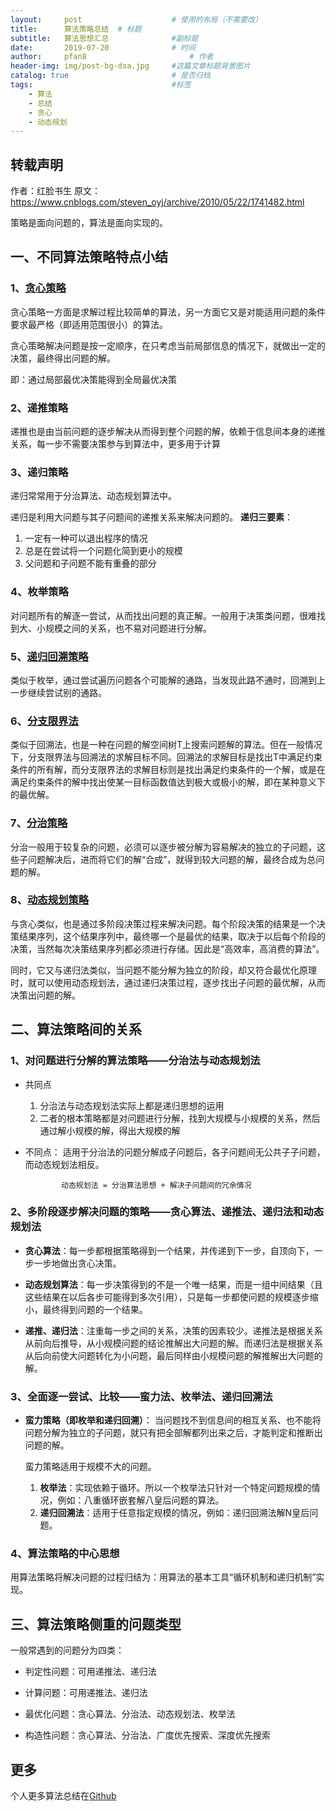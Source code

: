 ```yaml
---
layout:     post   				    # 使用的布局（不需要改）
title:      算法策略总结	# 标题 
subtitle:   算法思想汇总				#副标题
date:       2019-07-20 				# 时间
author:     pfan8 						# 作者
header-img: img/post-bg-dsa.jpg 	#这篇文章标题背景图片
catalog: true 						# 是否归档
tags:								#标签
    - 算法
    - 总结
    - 贪心
    - 动态规划
---
```


## 转载声明
作者：红脸书生
原文：https://www.cnblogs.com/steven_oyj/archive/2010/05/22/1741482.html

策略是面向问题的，算法是面向实现的。

## 一、不同算法策略特点小结
### 1、[贪心策略](https://www.cnblogs.com/steven_oyj/archive/2010/05/22/1741375.html)
贪心策略一方面是求解过程比较简单的算法，另一方面它又是对能适用问题的条件要求最严格（即适用范围很小）的算法。

贪心策略解决问题是按一定顺序，在只考虑当前局部信息的情况下，就做出一定的决策，最终得出问题的解。

即：通过局部最优决策能得到全局最优决策

### 2、递推策略
递推也是由当前问题的逐步解决从而得到整个问题的解，依赖于信息间本身的递推关系，每一步不需要决策参与到算法中，更多用于计算

### 3、递归策略
递归常常用于分治算法、动态规划算法中。

递归是利用大问题与其子问题间的递推关系来解决问题的。
**递归三要素**：
1. 一定有一种可以退出程序的情况
2. 总是在尝试将一个问题化简到更小的规模
3. 父问题和子问题不能有重叠的部分


### 4、枚举策略
对问题所有的解逐一尝试，从而找出问题的真正解。一般用于决策类问题，很难找到大、小规模之间的关系，也不易对问题进行分解。

### 5、[递归回溯策略](https://www.cnblogs.com/steven_oyj/archive/2010/05/22/1741376.html)
类似于枚举，通过尝试遍历问题各个可能解的通路，当发现此路不通时，回溯到上一步继续尝试别的通路。

### 6、[分支限界法](https://www.cnblogs.com/steven_oyj/archive/2010/05/22/1741378.html)
类似于回溯法，也是一种在问题的解空间树T上搜索问题解的算法。但在一般情况下，分支限界法与回溯法的求解目标不同。回溯法的求解目标是找出T中满足约束条件的所有解，而分支限界法的求解目标则是找出满足约束条件的一个解，或是在满足约束条件的解中找出使某一目标函数值达到极大或极小的解，即在某种意义下的最优解。

### 7、[分治策略](https://www.cnblogs.com/steven_oyj/archive/2010/05/22/1741370.html)
分治一般用于较复杂的问题，必须可以逐步被分解为容易解决的独立的子问题，这些子问题解决后，进而将它们的解“合成”，就得到较大问题的解，最终合成为总问题的解。

### 8、[动态规划策略](https://www.cnblogs.com/steven_oyj/archive/2010/05/22/1741374.html)
与贪心类似，也是通过多阶段决策过程来解决问题。每个阶段决策的结果是一个决策结果序列，这个结果序列中，最终哪一个是最优的结果，取决于以后每个阶段的决策，当然每次决策结果序列都必须进行存储。因此是“高效率，高消费的算法”。

同时，它又与递归法类似，当问题不能分解为独立的阶段，却又符合最优化原理时，就可以使用动态规划法，通过递归决策过程，逐步找出子问题的最优解，从而决策出问题的解。

## 二、算法策略间的关系
### 1、对问题进行分解的算法策略——分治法与动态规划法
+ 共同点
    1. 分治法与动态规划法实际上都是递归思想的运用
    2. 二者的根本策略都是对问题进行分解，找到大规模与小规模的关系，然后通过解小规模的解，得出大规模的解
+ 不同点：
  适用于分治法的问题分解成子问题后，各子问题间无公共子子问题，而动态规划法相反。

              动态规划法 = 分治算法思想 + 解决子问题间的冗余情况

### 2、多阶段逐步解决问题的策略——贪心算法、递推法、递归法和动态规划法

+ **贪心算法**：每一步都根据策略得到一个结果，并传递到下一步，自顶向下，一步一步地做出贪心决策。

+ **动态规划算法**：每一步决策得到的不是一个唯一结果，而是一组中间结果（且这些结果在以后各步可能得到多次引用），只是每一步都使问题的规模逐步缩小，最终得到问题的一个结果。

+ **递推、递归法**：注重每一步之间的关系，决策的因素较少。递推法是根据关系从前向后推导，从小规模问题的结论推解出大问题的解。而递归法是根据关系从后向前使大问题转化为小问题，最后同样由小规模问题的解推解出大问题的解。

### 3、全面逐一尝试、比较——蛮力法、枚举法、递归回溯法
+ **蛮力策略（即枚举和递归回溯）**：
  当问题找不到信息间的相互关系、也不能将问题分解为独立的子问题，就只有把全部解都列出来之后，才能判定和推断出问题的解。

  蛮力策略适用于规模不大的问题。

  1. **枚举法**：实现依赖于循环。所以一个枚举法只针对一个特定问题规模的情况，例如：八重循环嵌套解八皇后问题的算法。
  2. **递归回溯法**：适用于任意指定规模的情况，例如：递归回溯法解N皇后问题。

### 4、算法策略的中心思想
用算法策略将解决问题的过程归结为：用算法的基本工具“循环机制和递归机制”实现。

 

## 三、算法策略侧重的问题类型
一般常遇到的问题分为四类：
+ 判定性问题：可用递推法、递归法

+ 计算问题：可用递推法、递归法

+ 最优化问题：贪心算法、分治法、动态规划法、枚举法

+ 构造性问题：贪心算法、分治法、广度优先搜索、深度优先搜索

## 更多
个人更多算法总结在[Github](https://github.com/pfan8/ChinaHadoop_AI_Offer)
